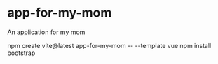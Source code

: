 # app-for-my-mom
 An application for my mom


npm create vite@latest app-for-my-mom -- --template vue
npm install bootstrap